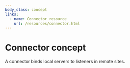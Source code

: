 ```yaml
---
body_class: concept
links:
  - name: Connector resource
    url: /resources/connector.html
---
```


# Connector concept

<section>

A connector binds local servers to listeners in remote
sites.

</section>
